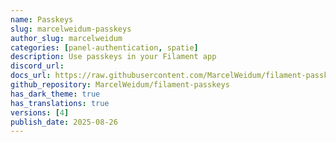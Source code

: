 ```yaml
---
name: Passkeys
slug: marcelweidum-passkeys
author_slug: marcelweidum
categories: [panel-authentication, spatie]
description: Use passkeys in your Filament app
discord_url: 
docs_url: https://raw.githubusercontent.com/MarcelWeidum/filament-passkeys/refs/heads/main/README.md
github_repository: MarcelWeidum/filament-passkeys
has_dark_theme: true
has_translations: true
versions: [4]
publish_date: 2025-08-26
---
```

